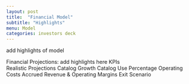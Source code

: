 ```yaml
---
layout: post
title:  "Financial Model"
subtitle: "Highlights"
menu: Model
categories: investors deck
---
```

add highlights of model

<!--more-->

Financial Projections: add highlights here
KPIs		
Realistic Projections
Catalog Growth
Catalog Use Percentage
Operating Costs
Accrued Revenue & Operating Margins
Exit Scenario
